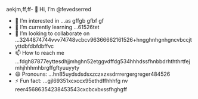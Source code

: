 aekjm,ff,ff- 👋 Hi, I’m @fevedserred
- 👀 I’m interested in ...as gffgb gfbf gf
- 🌱 I’m currently learning ...61526tet
- 💞️ I’m looking to collaborate on ...3244874744vvv74748vcbcv96366662161526+hngghnhgnhgncvbccjtyttdbfdbfdbffvc
- 📫 How to reach me ...fdgh87877eyttesdhjjmhghn52etggvdffdg534hhhdssfhnbbdrhththrtfejmhjhhhmhbrgffgftyuuyyty
- 😄 Pronouns: ...hn85uydsdsdsxzczxzxsdrrrergergreger484526
- ⚡ Fun fact: ...gjl69351xcxccx95ethdffhhhfg
nv reer45686354238453543cxcbcxbxssfhghgff
<!---lk.256621drytgresdffwebfd45hgngff6gbfgfbhttyh589*515296hgf
fevedserred/fevedserred is a ✨ special ✨ reposisdftory because its `README.md` (this fi56le) appears on you52 GitHuasasb profivcgb 
bfdfvvfsdv
